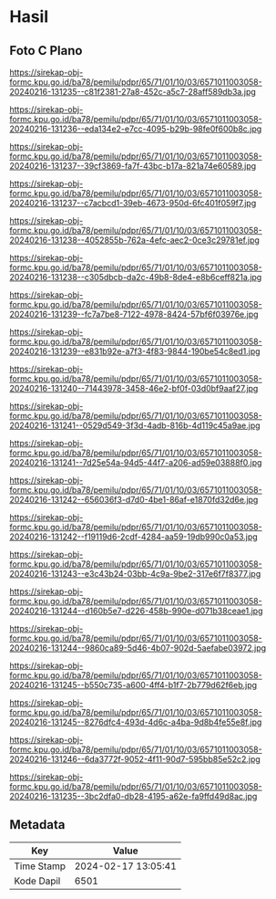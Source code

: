# Hasil

## Foto C Plano

https://sirekap-obj-formc.kpu.go.id/ba78/pemilu/pdpr/65/71/01/10/03/6571011003058-20240216-131235--c81f2381-27a8-452c-a5c7-28aff589db3a.jpg

https://sirekap-obj-formc.kpu.go.id/ba78/pemilu/pdpr/65/71/01/10/03/6571011003058-20240216-131236--eda134e2-e7cc-4095-b29b-98fe0f600b8c.jpg

https://sirekap-obj-formc.kpu.go.id/ba78/pemilu/pdpr/65/71/01/10/03/6571011003058-20240216-131237--39cf3869-fa7f-43bc-b17a-821a74e60589.jpg

https://sirekap-obj-formc.kpu.go.id/ba78/pemilu/pdpr/65/71/01/10/03/6571011003058-20240216-131237--c7acbcd1-39eb-4673-950d-6fc401f059f7.jpg

https://sirekap-obj-formc.kpu.go.id/ba78/pemilu/pdpr/65/71/01/10/03/6571011003058-20240216-131238--4052855b-762a-4efc-aec2-0ce3c29781ef.jpg

https://sirekap-obj-formc.kpu.go.id/ba78/pemilu/pdpr/65/71/01/10/03/6571011003058-20240216-131238--c305dbcb-da2c-49b8-8de4-e8b6ceff821a.jpg

https://sirekap-obj-formc.kpu.go.id/ba78/pemilu/pdpr/65/71/01/10/03/6571011003058-20240216-131239--fc7a7be8-7122-4978-8424-57bf6f03976e.jpg

https://sirekap-obj-formc.kpu.go.id/ba78/pemilu/pdpr/65/71/01/10/03/6571011003058-20240216-131239--e831b92e-a7f3-4f83-9844-190be54c8ed1.jpg

https://sirekap-obj-formc.kpu.go.id/ba78/pemilu/pdpr/65/71/01/10/03/6571011003058-20240216-131240--71443978-3458-46e2-bf0f-03d0bf9aaf27.jpg

https://sirekap-obj-formc.kpu.go.id/ba78/pemilu/pdpr/65/71/01/10/03/6571011003058-20240216-131241--0529d549-3f3d-4adb-816b-4d119c45a9ae.jpg

https://sirekap-obj-formc.kpu.go.id/ba78/pemilu/pdpr/65/71/01/10/03/6571011003058-20240216-131241--7d25e54a-94d5-44f7-a206-ad59e03888f0.jpg

https://sirekap-obj-formc.kpu.go.id/ba78/pemilu/pdpr/65/71/01/10/03/6571011003058-20240216-131242--656036f3-d7d0-4be1-86af-e1870fd32d6e.jpg

https://sirekap-obj-formc.kpu.go.id/ba78/pemilu/pdpr/65/71/01/10/03/6571011003058-20240216-131242--f19119d6-2cdf-4284-aa59-19db990c0a53.jpg

https://sirekap-obj-formc.kpu.go.id/ba78/pemilu/pdpr/65/71/01/10/03/6571011003058-20240216-131243--e3c43b24-03bb-4c9a-9be2-317e6f7f8377.jpg

https://sirekap-obj-formc.kpu.go.id/ba78/pemilu/pdpr/65/71/01/10/03/6571011003058-20240216-131244--d160b5e7-d226-458b-990e-d071b38ceae1.jpg

https://sirekap-obj-formc.kpu.go.id/ba78/pemilu/pdpr/65/71/01/10/03/6571011003058-20240216-131244--9860ca89-5d46-4b07-902d-5aefabe03972.jpg

https://sirekap-obj-formc.kpu.go.id/ba78/pemilu/pdpr/65/71/01/10/03/6571011003058-20240216-131245--b550c735-a600-4ff4-b1f7-2b779d62f6eb.jpg

https://sirekap-obj-formc.kpu.go.id/ba78/pemilu/pdpr/65/71/01/10/03/6571011003058-20240216-131245--8276dfc4-493d-4d6c-a4ba-9d8b4fe55e8f.jpg

https://sirekap-obj-formc.kpu.go.id/ba78/pemilu/pdpr/65/71/01/10/03/6571011003058-20240216-131246--6da3772f-9052-4f11-90d7-595bb85e52c2.jpg

https://sirekap-obj-formc.kpu.go.id/ba78/pemilu/pdpr/65/71/01/10/03/6571011003058-20240216-131235--3bc2dfa0-db28-4195-a62e-fa9ffd49d8ac.jpg


## Metadata

| Key        | Value               |
| ---------- | ------------------- |
| Time Stamp | 2024-02-17 13:05:41 |
| Kode Dapil | 6501                |



